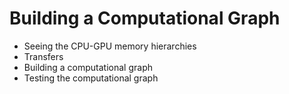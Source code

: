 # Building a Computational Graph

* Seeing the CPU-GPU memory hierarchies
* Transfers
* Building a computational graph
* Testing the computational graph